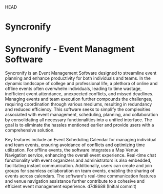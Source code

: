 HEAD
# Syncronify

# Syncronify - Event Managment Software

Syncronify is an Event Management Software designed to streamline event planning and enhance productivity for both individuals and teams. In the dynamic landscape of college and professional life, a plethora of online and offline events often overwhelm individuals, leading to time wastage, inefficient event attendance, unexpected conflicts, and missed deadlines. Managing events and team execution further compounds the challenges, requiring coordination through various mediums, resulting in redundancy and reduced efficiency.
This software seeks to simplify the complexities associated with event management, scheduling, planning, and collaboration by consolidating all necessary functionalities into a unified interface. The goal is to eliminate the hassles mentioned earlier and provide users with a comprehensive solution.

Key features include an Event Scheduling Calendar for managing individual and team events, ensuring avoidance of conflicts and optimizing time utilization. For offline events, the software integrates a Map Venue Navigation service, enhancing the overall event experience. Real-time chat functionality with event organizers and administrators is also embedded, facilitating instant communication. Additionally, users can create and join groups for seamless collaboration on team events, enabling the sharing of events across calendars. The software's real-time communication features and venue navigation assistance further contribute to a cohesive and efficient event management experience. 
d7d8688 (Initial commit)
